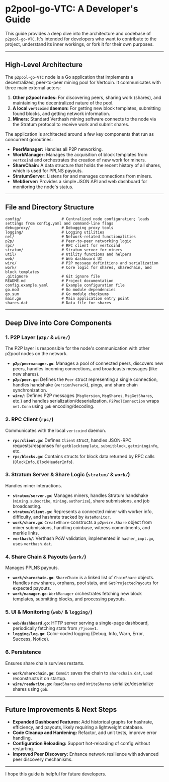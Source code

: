 # p2pool-go-VTC: A Developer's Guide

This guide provides a deep dive into the architecture and codebase of `p2pool-go-VTC`. It's intended for developers who want to contribute to the project, understand its inner workings, or fork it for their own purposes.

---

## High-Level Architecture

The `p2pool-go-VTC` node is a Go application that implements a decentralized, peer-to-peer mining pool for Vertcoin. It communicates with three main external actors:

1. **Other p2pool nodes:** For discovering peers, sharing work (shares), and maintaining the decentralized nature of the pool.  
2. **A local `vertcoind` daemon:** For getting new block templates, submitting found blocks, and getting network information.  
3. **Miners:** Standard Verthash mining software connects to the node via the Stratum protocol to receive work and submit shares.  

The application is architected around a few key components that run as concurrent goroutines:

* **PeerManager:** Handles all P2P networking.  
* **WorkManager:** Manages the acquisition of block templates from `vertcoind` and orchestrates the creation of new work for miners.  
* **ShareChain:** A data structure that holds the recent history of all shares, which is used for PPLNS payouts.  
* **StratumServer:** Listens for and manages connections from miners.  
* **WebServer:** Provides a simple JSON API and web dashboard for monitoring the node's status.  

---

## File and Directory Structure

```
config/                  # Centralized node configuration; loads settings from config.yaml and command-line flags
debugproxy/              # Debugging proxy tools
logging/                 # Logging utilities
net/                     # Network-related functionalities
p2p/                     # Peer-to-peer networking logic
rpc/                     # RPC client for vertcoind
stratum/                 # Stratum server for miners
util/                    # Utility functions and helpers
web/                     # Web dashboard UI
wire/                    # P2P message definitions and serialization
work/                    # Core logic for shares, sharechain, and block templates
.gitignore               # Git ignore file
README.md                # Project documentation
config.example.yaml      # Example configuration file
go.mod                   # Go module dependencies
go.sum                   # Go module checksums
main.go                  # Main application entry point
shares.dat               # Data file for shares
```

---

## Deep Dive into Core Components

### 1. P2P Layer (`p2p/` & `wire/`)

The P2P layer is responsible for the node's communication with other p2pool nodes on the network.

* **`p2p/peermanager.go`**: Manages a pool of connected peers, discovers new peers, handles incoming connections, and broadcasts messages (like new shares).  
* **`p2p/peer.go`**: Defines the `Peer` struct representing a single connection, handles handshake (`version`/`verack`), pings, and share chain synchronization.  
* **`wire/`**: Defines P2P messages (`MsgVersion`, `MsgShares`, `MsgGetShares`, etc.) and handles serialization/deserialization. `P2PoolConnection` wraps `net.Conn` using `gob` encoding/decoding.

### 2. RPC Client (`rpc/`)

Communicates with the local `vertcoind` daemon.

* **`rpc/client.go`**: Defines `Client` struct, handles JSON-RPC requests/responses for `getblocktemplate`, `submitblock`, `getmininginfo`, etc.  
* **`rpc/blocks.go`**: Contains structs for block data returned by RPC calls (`BlockInfo`, `BlockHeaderInfo`).

### 3. Stratum Server & Share Logic (`stratum/` & `work/`)

Handles miner interactions.

* **`stratum/server.go`**: Manages miners, handles Stratum handshake (`mining.subscribe`, `mining.authorize`), share submissions, and job broadcasting.  
* **`stratum/client.go`**: Represents a connected miner with worker info, difficulty, and hashrate tracked by `RateMonitor`.  
* **`work/share.go`**: `CreateShare` constructs a `p2pwire.Share` object from miner submissions, handling coinbase, witness commitments, and merkle links.  
* **`verthash/`**: Verthash PoW validation, implemented in `hasher_impl.go`, uses `verthash.dat`.

### 4. Share Chain & Payouts (`work/`)

Manages PPLNS payouts.

* **`work/sharechain.go`**: `ShareChain` is a linked list of `ChainShare` objects. Handles new shares, orphans, pool stats, and `GetProjectedPayouts` for expected payouts.  
* **`work/manager.go`**: `WorkManager` orchestrates fetching new block templates, submitting blocks, and processing payouts.

### 5. UI & Monitoring (`web/` & `logging/`)

* **`web/dashboard.go`**: HTTP server serving a single-page dashboard, periodically fetching stats from `/?json=1`.  
* **`logging/log.go`**: Color-coded logging (Debug, Info, Warn, Error, Success, Notice).

### 6. Persistence

Ensures share chain survives restarts.

* **`work/sharechain.go`**: `Commit` saves the chain to `sharechain.dat`, `Load` reconstructs it on startup.  
* **`wire/readwrite.go`**: `ReadShares` and `WriteShares` serialize/deserialize shares using `gob`.

---

## Future Improvements & Next Steps

* **Expanded Dashboard Features:** Add historical graphs for hashrate, efficiency, and payouts, likely requiring a lightweight database.  
* **Code Cleanup and Hardening:** Refactor, add unit tests, improve error handling.  
* **Configuration Reloading:** Support hot-reloading of config without restarting.  
* **Improved Peer Discovery:** Enhance network resilience with advanced peer discovery mechanisms.

---

I hope this guide is helpful for future developers.

